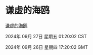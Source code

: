 # 谦虚的海鸥
[谦虚的海鸥](http://219.139.198.207:56308/qxdho/course/base/hotlink/index.php)

2024年 09月 27日 星期五 01:20:02 CST

2024年 09月 26日 星期四 17:20:02 GMT
